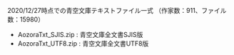 2020/12/27時点での青空文庫テキストファイル一式
（作家数：911、ファイル数：15980）

- AozoraTxt_SJIS.zip : 青空文庫全文書SJIS版
- AozoraTxt_UTF8.zip : 青空文庫全文書UTF8版
